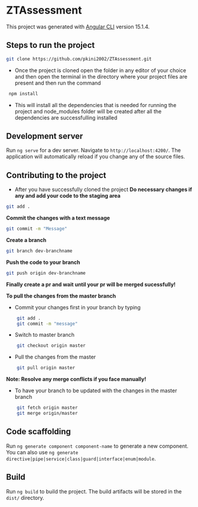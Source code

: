 # ZTAssessment

This project was generated with [Angular CLI](https://github.com/angular/angular-cli) version 15.1.4.


## Steps to run the project

```bash
git clone https://github.com/pkini2002/ZTAssessment.git
```

- Once the project is cloned open the folder in any editor of your choice and then open the terminal in the directory where your project files are present and then run the command

```bash
 npm install
```

- This will install all the dependencies that is needed for running the project and node_modules folder will be created after all the dependencies are successfulling installed

## Development server

Run `ng serve` for a dev server. Navigate to `http://localhost:4200/`. The application will automatically reload if you change any of the source files.

## Contributing to the project

- After you have successfully cloned the project
**Do necessary changes if any and add your code to the staging area**

```bash
git add .
```

**Commit the changes with a text message**

```bash
git commit -m "Message"
```

**Create a branch** 
```bash
git branch dev-branchname
```

**Push the code to your branch**
```bash
git push origin dev-branchname
```

**Finally create a pr and wait until your pr will be merged sucessfully!**

**To pull the changes from the master branch**
- Commit your changes first in your branch by typing
```bash
    git add .
    git commit -m "message"
```

- Switch to master branch
```bash
    git checkout origin master
```

- Pull the changes from the master
```bash
    git pull origin master
```

**Note: Resolve any merge conflicts if you face manually!**

- To have your branch to be updated with the changes in the master branch
```bash
    git fetch origin master
    git merge origin/master
```

## Code scaffolding

Run `ng generate component component-name` to generate a new component. You can also use `ng generate directive|pipe|service|class|guard|interface|enum|module`.

## Build

Run `ng build` to build the project. The build artifacts will be stored in the `dist/` directory.


